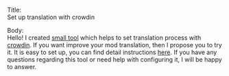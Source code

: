 Title:  
Set up translation with crowdin

Body:  
Hello! I created [small tool](https://github.com/dima74/factorio-mods-localization) which helps to set translation process with [crowdin](https://crowdin.com/). If you want improve your mod translation, then I propose you to try it. It is easy to set up, you can find detail instructions [here](https://github.com/dima74/factorio-mods-localization#installation). If you have any questions regarding this tool or need help with configuring it, I will be happy to answer.
